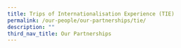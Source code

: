 ```yaml
---
title: Trips of Internationalisation Experience (TIE)
permalink: /our-people/our-partnerships/tie/
description: ""
third_nav_title: Our Partnerships
---
```


